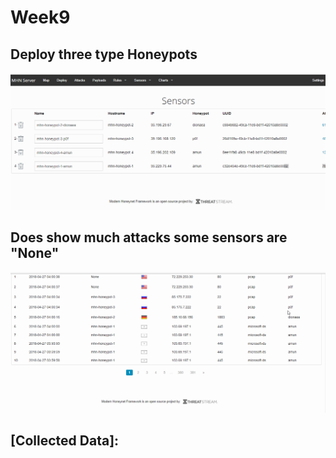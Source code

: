 # Week9
  ## Deploy three type Honeypots
<img src="sensors.gif" width="800">

  ## Does show much attacks some sensors are "None"
<img src="attacks.gif" width="800">

## [Collected Data]: 
